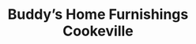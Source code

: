 ---
title: "Buddy’s Home Furnishings Cookeville"
url: /cookeville/buddys-home-furnishings-cookeville/
shop: furniture
---